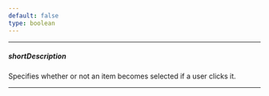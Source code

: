 ```yaml
---
default: false
type: boolean
---
```

---
##### shortDescription
Specifies whether or not an item becomes selected if a user clicks it.

---
